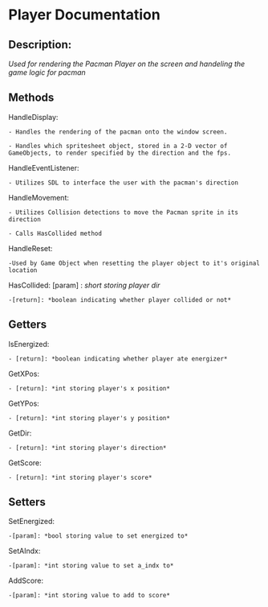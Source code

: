 # Player Documentation

## Description:

*Used for rendering the Pacman Player on the screen and handeling the game logic for pacman*

## Methods

HandleDisplay: 

    - Handles the rendering of the pacman onto the window screen.

    - Handles which spritesheet object, stored in a 2-D vector of GameObjects, to render specified by the direction and the fps.

HandleEventListener:

    - Utilizes SDL to interface the user with the pacman's direction

HandleMovement:

    - Utilizes Collision detections to move the Pacman sprite in its direction

    - Calls HasCollided method

HandleReset: 

    -Used by Game Object when resetting the player object to it's original location

HasCollided: [param] : *short storing player dir*

    -[return]: *boolean indicating whether player collided or not*

## Getters

IsEnergized:

    - [return]: *boolean indicating whether player ate energizer*

GetXPos:

    - [return]: *int storing player's x position*

GetYPos:

    - [return]: *int storing player's y position*

GetDir:

    - [return]: *int storing player's direction*

GetScore:

    - [return]: *int storing player's score*

## Setters

SetEnergized:

    -[param]: *bool storing value to set energized to*

SetAIndx:

    -[param]: *int storing value to set a_indx to*

AddScore:

    -[param]: *int storing value to add to score*